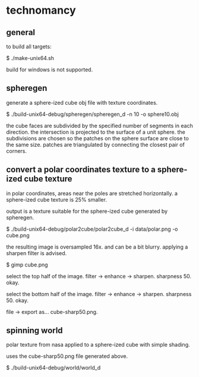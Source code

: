 # technomancy

## general

to build all targets:

$ ./make-unix64.sh

build for windows is not supported.

## spheregen

generate a sphere-ized cube obj file with texture coordinates.

$ ./build-unix64-debug/spheregen/spheregen_d -n 10 -o sphere10.obj

the cube faces are subdivided by the specified number of segments in each direction. the intersection is projected to the surface of a unit sphere. the subdivisions are chosen so the patches on the sphere surface are close to the same size. patches are triangulated by connecting the closest pair of corners.

## convert a polar coordinates texture to a sphere-ized cube texture

in polar coordinates, areas near the poles are stretched horizontally. a sphere-ized cube texture is 25% smaller.

output is a texture suitable for the sphere-ized cube generated by spheregen.

$ ./build-unix64-debug/polar2cube/polar2cube_d -i data/polar.png -o cube.png

the resulting image is oversampled 16x. and can be a bit blurry. applying a sharpen filter is advised.


$ gimp cube.png

select the top half of the image.
filter -> enhance -> sharpen.
sharpness 50.
okay.

select the bottom half of the image.
filter -> enhance -> sharpen.
sharpness 50.
okay.

file -> export as...
cube-sharp50.png.

## spinning world

polar texture from nasa applied to a sphere-ized cube with simple shading.

uses the cube-sharp50.png file generated above.

$ ./build-unix64-debug/world/world_d
